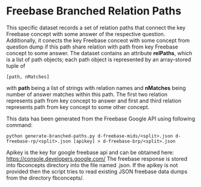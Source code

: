Freebase Branched Relation Paths
================================

This specific dataset records a set of relation paths that connect
the key Freebase concept with some answer of the respective question.
Additionally, it conects the key Freebase conceot with some concept from
question dump if this path share relation with path from key Freebase concept 
to some answer. The dataset contains an attribute **relPaths**, which is
a list of path objects; each path object is represented by an
array-stored tuple of

	[path, nMatches]

with **path** being a list of strings with relation names and
**nMatches** being number of answer matches within this path.
The first two relation represents path from key concept to answer
and first and third relation represents path from key concept to
some other concept.

This data has been generated from the Freebase Google API using following command:

	python generate-branched-paths.py d-freebase-mids/<split>.json d-freebase-rp/<split>.json [apikey] > d-freebase-brp/<split>.json

Apikey is the key for google freebase api and can be obtained here: https://console.developers.google.com/
The freebase response is stored into fbconcepts directory into the file named <mid>.json.
If the apikey is not provided then the script tries to read existing JSON freebase data dumps from the directory fbconcepts/.